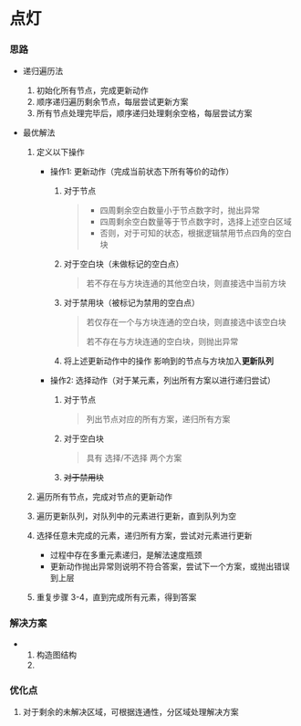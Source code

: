 # 点灯

### 思路

- 递归遍历法

    1. 初始化所有节点，完成更新动作
    1. 顺序递归遍历剩余节点，每层尝试更新方案
    1. 所有节点处理完毕后，顺序递归处理剩余空格，每层尝试方案

- 最优解法

    1. 定义以下操作

        - 操作1: 更新动作（完成当前状态下所有等价的动作）

            1. 对于节点

                > - 四周剩余空白数量小于节点数字时，抛出异常
                > - 四周剩余空白数量等于节点数字时，选择上述空白区域
                > - 否则，对于可知的状态，根据逻辑禁用节点四角的空白块

            1. 对于空白块（未做标记的空白点）

                > 若不存在与方块连通的其他空白块，则直接选中当前方块

            1. 对于禁用块（被标记为禁用的空白点）

                > 若仅存在一个与方块连通的空白块，则直接选中该空白块
                >
                > 若不存在与方块连通的空白块，则抛出异常

            1. 将上述更新动作中的操作 影响到的节点与方块加入**更新队列**

        - 操作2: 选择动作（对于某元素，列出所有方案以进行递归尝试）

            1. 对于节点

                > 列出节点对应的所有方案，递归所有方案

            1. 对于空白块

                > 具有 选择/不选择 两个方案

            1. ~~对于禁用块~~

    1. 遍历所有节点，完成对节点的更新动作

    1. 遍历更新队列，对队列中的元素进行更新，直到队列为空

    1. 选择任意未完成的元素，递归所有方案，尝试对元素进行更新

        - 过程中存在多重元素递归，是解法速度瓶颈
        - 更新动作抛出异常则说明不符合答案，尝试下一个方案，或抛出错误到上层

    1. 重复步骤 3-4，直到完成所有元素，得到答案

### 解决方案

- 1. 构造图结构
  1. 






### 优化点

1. 对于剩余的未解决区域，可根据连通性，分区域处理解决方案







